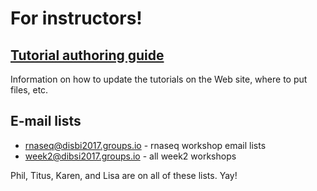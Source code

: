 # For instructors!

## [Tutorial authoring guide](authoring-guide.html)

Information on how to update the tutorials on the Web site, where to put
files, etc.

## E-mail lists


* [rnaseq@disbi2017.groups.io](mailto:rnaseq@dibsi2017.groups.io) - rnaseq workshop email lists
* [week2@dibsi2017.groups.io](mailto:week2@dibsi2017.groups.io) - all week2 workshops


Phil, Titus, Karen, and Lisa are on all of these lists. Yay!

